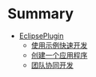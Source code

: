 # Summary

* [EclipsePlugin](README.md)
  * [使用示例快速开发](cloneGitHub.md)
  * [创建一个应用程序](newProject.md)
  * [团队协同开发](pullServer.md)

